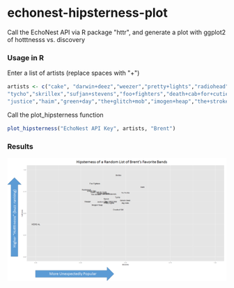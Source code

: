 # echonest-hipsterness-plot
Call the EchoNest API via R package "httr", and generate a plot with ggplot2 of hotttnesss vs. discovery

### Usage in R
Enter a list of artists (replace spaces with "+")
```R
artists <- c("cake", "darwin+deez","weezer","pretty+lights","radiohead","yo+yo+ma","big+data",
"tycho","skrillex","sufjan+stevens","foo+fighters","death+cab+for+cutie","the+decemberists",
"justice","haim","green+day","the+glitch+mob","imogen+heap","the+strokes","crooked+still","spoon")
```
Call the plot_hipsterness function
```R
plot_hipsterness("EchoNest API Key", artists, "Brent")
```

### Results
![Example HipsterPlot](HipsternessPlot_annotated.png?raw=true)
